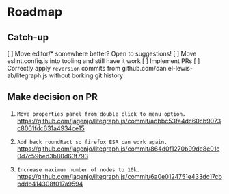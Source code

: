
# Roadmap

## Catch-up

[ ] Move editor/* somewhere better?  Open to suggestions!
[ ] Move eslint.config.js into tooling and still have it work
[ ] Implement PRs
[ ] Correctly apply `reversion` commits from github.com/daniel-lewis-ab/litegraph.js without borking git history

## Make decision on PR

1. `Move properties panel from double click to menu option.` https://github.com/jagenjo/litegraph.js/commit/adbbc53fa4dc60cb9073c8061fdc631a4934ce15

2. `Add back roundRect so firefox ESR can work again.` https://github.com/jagenjo/litegraph.js/commit/864d0f1270b99de8e01c0d7c59bed3b80d63f793

3. `Increase maximum number of nodes to 10k.`
https://github.com/jagenjo/litegraph.js/commit/6a0e0124751e433dc17cbbddb414308f017a9594



